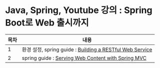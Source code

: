 # Java, Spring, Youtube 강의 : Spring Boot로 Web 출시까지
|목차|내용|
|---|---|
|1|환경 설정, spring guide : [Building a RESTful Web Service](01_Spring_Boot_to_Web/gs-rest-service)|
|2|spring guide : [Serving Web Content with Spring MVC](01_Spring_Boot_to_Web/gs-serving-web-content)|
